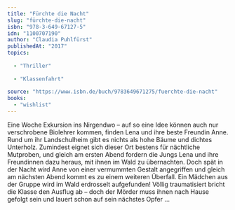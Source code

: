 ```yaml
---
title: "Fürchte die Nacht"
slug: "fürchte-die-nacht"
isbn: "978-3-649-67127-5"
idn: "1100707190"
author: "Claudia Puhlfürst"
publishedAt: "2017"
topics:
  
  - "Thriller"
    
  - "Klassenfahrt"
    
source: "https://www.isbn.de/buch/9783649671275/fuerchte-die-nacht"
books: 
  - "wishlist"
---
```

Eine Woche Exkursion ins Nirgendwo – auf so eine Idee können auch nur 
verschrobene Biolehrer kommen, finden Lena und ihre beste Freundin Anne. Rund 
um ihr Landschulheim gibt es nichts als hohe Bäume und dichtes Unterholz. 
Zumindest eignet sich dieser Ort bestens für nächtliche Mutproben, und gleich 
am ersten Abend fordern die Jungs Lena und ihre Freundinnen dazu heraus, mit 
ihnen im Wald zu übernachten. Doch spät in der Nacht wird Anne von einer 
vermummten Gestalt angegriffen und gleich am nächsten Abend kommt es zu einem 
weiteren Überfall. Ein Mädchen aus der Gruppe wird im Wald erdrosselt 
aufgefunden! Völlig traumatisiert bricht die Klasse den Ausflug ab – doch der 
Mörder muss ihnen nach Hause gefolgt sein und lauert schon auf sein nächstes 
Opfer …
